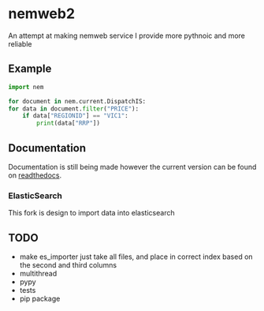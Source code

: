 # nemweb2
An attempt at making nemweb service I provide more pythnoic and more reliable

## Example
```python
import nem

for document in nem.current.DispatchIS:
for data in document.filter("PRICE"):
    if data["REGIONID"] == "VIC1":
        print(data["RRP"])
```

## Documentation
Documentation is still being made however the current version can be found on [readthedocs](http://nem.readthedocs.io/en/latest/).

### ElasticSearch
This fork is design to import data into elasticsearch


## TODO
- make es_importer just take all files, and place in correct index based on the second and third columns
- multithread
- pypy
- tests
- pip package